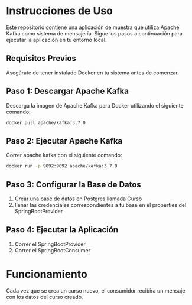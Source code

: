 # Instrucciones de Uso

Este repositorio contiene una aplicación de muestra que utiliza Apache Kafka como sistema de mensajería. Sigue los pasos a continuación para ejecutar la aplicación en tu entorno local.

## Requisitos Previos

Asegúrate de tener instalado Docker en tu sistema antes de comenzar.

## Paso 1: Descargar Apache Kafka

Descarga la imagen de Apache Kafka para Docker utilizando el siguiente comando:

```bash
docker pull apache/kafka:3.7.0  
```
## Paso 2: Ejecutar Apache Kafka

Correr apache kafka con el siguiente comando: 
```bash
docker run -p 9092:9092 apache/kafka:3.7.0
```
## Paso 3: Configurar la Base de Datos
1. Crear una base de datos en Postgres llamada Curso
2. llenar las credenciales correspondientes a tu base en el properties del SpringBootProvider

## Paso 4: Ejecutar la Aplicación
1. Correr el SpringBootProvider
2. Correr el SpringBootConsumer

# Funcionamiento
Cada vez que se crea un curso nuevo, el consumidor recibira un mensaje con los datos del curso creado.
